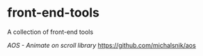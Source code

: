 # front-end-tools
A collection of front-end tools

*AOS - Animate on scroll library*
https://github.com/michalsnik/aos
